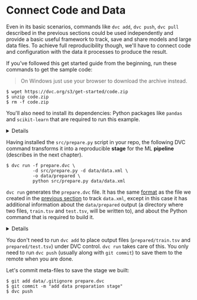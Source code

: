 # Connect Code and Data

Even in its basic scenarios, commands like `dvc add`, `dvc push`, `dvc pull`
described in the previous sections could be used independently and provide a
basic useful framework to track, save and share models and large data files. To
achieve full reproducibility though, we'll have to connect code and
configuration with the data it processes to produce the result.

If you've followed this get started guide from the beginning, run these commands
to get the sample code:

> On Windows just use your browser to download the archive instead.

```dvc
$ wget https://dvc.org/s3/get-started/code.zip
$ unzip code.zip
$ rm -f code.zip
```

You'll also need to install its dependencies: Python packages like `pandas` and
`scikit-learn` that are required to run this example.

<details>

### Expand to prepare sample code ...

After downloading the sample code, your project structure should look like this:

```dvc
$ tree
.
├── data
│   ├── data.xml
│   └── data.xml.dvc
├── requirements.txt
└── src
    ├── evaluate.py
    ├── featurization.py
    ├── prepare.py
    └── train.py
```

We **strongly** recommend using `virtualenv` or a similar tool to isolate your
environment:

```dvc
$ virtualenv .env
$ echo ".env/" >> .gitignore
$ source .env/bin/activate
```

Now, we are ready to install dependencies to run the code:

```dvc
$ pip install -U -r requirements.txt
$ git add .
$ git commit -m "add code"
```

</details>

Having installed the `src/prepare.py` script in your repo, the following DVC
command transforms it into a reproducible **stage** for the ML **pipeline**
(describes in the next chapter).

```dvc
$ dvc run -f prepare.dvc \
          -d src/prepare.py -d data/data.xml \
          -o data/prepared \
          python src/prepare.py data/data.xml
```

`dvc run` generates the `prepare.dvc` file. It has the same
[format](/doc/user-guide/dvc-file-format) as the file we created in the
[previous section](/doc/get-started/add-files) to track `data.xml`, except in
this case it has additional information about the `data/prepared` output (a
directory where two files, `train.tsv` and `test.tsv`, will be written to), and
about the Python command that is required to build it.

<details>

### Expand to learn more about what has just happened ...

This is how the result should look like now:

```diff
    .
    ├── data
    │   ├── data.xml
    │   ├── data.xml.dvc
+   │   └── prepared
+   │       ├── test.tsv
+   │       └── train.tsv
+   ├── prepare.dvc
    ├── requirements.txt
    └── src
        ├── evaluate.py
        ├── featurization.py
        ├── prepare.py
        └── train.py
```

This is how `prepare.dvc` looks like internally:

```yaml
    cmd: python src/prepare.py data/data.xml
    deps:
    - md5: b4801c88a83f3bf5024c19a942993a48
    path: src/prepare.py
    - md5: a304afb96060aad90176268345e10355
    path: data/data.xml
    md5: c3a73109be6c186b9d72e714bcedaddb
    outs:
    - cache: true
    md5: 6836f797f3924fb46fcfd6b9f6aa6416.dir
    metric: false
    path: data/prepared
    wdir: .
```

> `dvc run` is just the first of a set of DVC command required to generate a
> [pipeline](/doc/get-started/pipeline) computational graph, or in other words,
> instructions on how to build a ML model (data file) from previous data files
> (or directories).

We would recommend to try to read a few next chapters first, before switching to
other documents. Hopefully, `dvc run` and `dvc repro` will make more sense after
finishing up this guide. You can always refer to the `dvc run` and `dvc repro`
documentation to learn the specific details about how they behave and all of
their options. Let's briefly mention what the options used above mean for this
particular example:

`-f prepare.dvc` specifies a name for the pipeline stage file. It's optional but
we highly recommend using it to make your project structure more readable.

`-d src/prepare.py` and `-d data/data.xml` mean that the `prepare.dvc` stage
depends on them to produce the result. When you run `dvc repro` next time (see
next chapter) DVC will automatically check these dependencies and decide whether
this stage is up to date or or whether it requires rebuilding.

`-o data/prepared` specifies the output directory processed data will be put
into. The script creates two files in it – that will be used later to generate
features, train and evaluate the model.

And, the last line, `python src/prepare.py data/data.xml`, specifies a command
to run. This command is saved to the generated DVC file and required by
`dvc repro`.

</details>

You don't need to run `dvc add` to place output files (`prepared/train.tsv` and
`prepared/test.tsv`) under DVC control. `dvc run` takes care of this. You only
need to run `dvc push` (usually along with `git commit`) to save them to the
remote when you are done.

Let's commit meta-files to save the stage we built:

```dvc
$ git add data/.gitignore prepare.dvc
$ git commit -m "add data preparation stage"
$ dvc push
```
